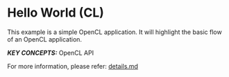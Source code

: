 Hello World (CL)
======================

This example is a simple OpenCL application. It will highlight the basic flow of an OpenCL application.

***KEY CONCEPTS:*** OpenCL API


For more information, please refer: [details.md][]

[details.md]: details.md

